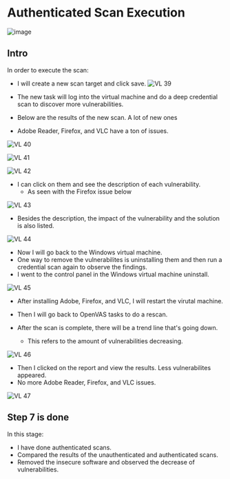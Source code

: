 # Authenticated Scan Execution 

![image](https://github.com/Ashrafs-Tech/AuthenticatedScan/assets/166546026/19d8406c-3e42-49ec-8a05-e8f621bf639d)


## Intro

In order to execute the scan:
- I will create a new scan target and click save.
![VL 39](https://github.com/Ashrafs-Tech/AuthenticatedScan/assets/166546026/7af79bce-1c2c-4239-9588-fb7b0c7d851e)

- The new task will log into the virtual machine and do a deep credential scan to discover more vulnerabilities.

- Below are the results of the new scan. A lot of new ones
- Adobe Reader, Firefox, and VLC have a ton of issues.

![VL 40](https://github.com/Ashrafs-Tech/AuthenticatedScan/assets/166546026/86256cd9-14d1-4a7a-aed1-21f1d94fdc8d)

![VL 41](https://github.com/Ashrafs-Tech/AuthenticatedScan/assets/166546026/0fb00da0-fbb6-4e33-a4c5-b9147db6741c)

![VL 42](https://github.com/Ashrafs-Tech/AuthenticatedScan/assets/166546026/d721fbc9-75b6-4b22-b9fd-059b5f5e100b)


- I can click on them and see the description of each vulnerability.
  * As seen with the Firefox issue below

![VL 43](https://github.com/Ashrafs-Tech/AuthenticatedScan/assets/166546026/7c06c0af-adcf-4446-82e7-4ceb20a25181)

- Besides the description, the impact of the vulnerability and the solution is also listed.

![VL 44](https://github.com/Ashrafs-Tech/AuthenticatedScan/assets/166546026/9c3654f1-7190-495a-bade-8f7b3c69adfa)

- Now I will go back to the Windows virtual machine.
- One way to remove the vulnerabilites is uninstalling them and then run a credential scan again to observe the findings.
- I went to the control panel in the Windows virtual machine uninstall.

![VL 45](https://github.com/Ashrafs-Tech/AuthenticatedScan/assets/166546026/5f8c5ac0-4c8f-47d1-a855-e74595d2af98)

- After installing Adobe, Firefox, and VLC, I will restart the virutal machine.

- Then I will go back to OpenVAS tasks to do a rescan.

- After the scan is complete, there will be a trend line that's going down.
  * This refers to the amount of vulnerabilities decreasing.

![VL 46](https://github.com/Ashrafs-Tech/AuthenticatedScan/assets/166546026/25ae653d-9286-466d-ad34-71f85a2c5c6f)

- Then I clicked on the report and view the results. Less vulnerabilites appeared.
- No more Adobe Reader, Firefox, and VLC issues.

![VL 47](https://github.com/Ashrafs-Tech/AuthenticatedScan/assets/166546026/da6a6613-d336-49c6-9784-80738d077033)


## Step 7 is done
In this stage:
- I have done authenticated scans.
- Compared the results of the unauthenticated and authenticated scans.
- Removed the insecure software and observed the decrease of vulnerabilities. 





